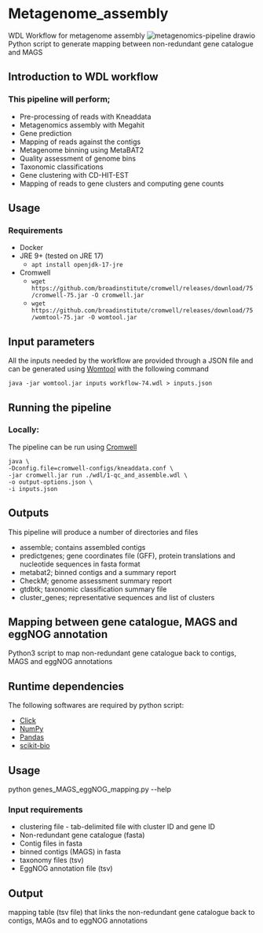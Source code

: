 # Metagenome_assembly
WDL Workflow for metagenome assembly
![metagenomics-pipeline drawio](https://github.com/crusher083/metagenome_assembly/blob/master/metagenomics-pipeline.drawio.png)
Python script to generate mapping between non-redundant gene catalogue and MAGS

## Introduction to WDL workflow
### This pipeline will perform;
* Pre-processing of reads with Kneaddata
* Metagenomics assembly with Megahit
* Gene prediction
* Mapping of reads against the contigs 
* Metagenome binning using MetaBAT2 
* Quality assessment of genome bins
* Taxonomic classifications
* Gene clustering with CD-HIT-EST
* Mapping of reads to gene clusters and computing gene counts

## Usage 
### Requirements

 - Docker
 - JRE 9+ (tested on JRE 17)
    - `apt install openjdk-17-jre`
 - Cromwell
    - `wget https://github.com/broadinstitute/cromwell/releases/download/75/cromwell-75.jar -O cromwell.jar`
    - `wget https://github.com/broadinstitute/cromwell/releases/download/75/womtool-75.jar -O womtool.jar`

## Input parameters 
All the inputs needed by the workflow are provided through a JSON file and can be generated using [Womtool](https://cromwell.readthedocs.io/en/stable/WOMtool/) with the following command  
```
java -jar womtool.jar inputs workflow-74.wdl > inputs.json
```

## Running the pipeline
### Locally:
The pipeline can be run using [Cromwell](https://cromwell.readthedocs.io/en/stable/)
```
java \
-Dconfig.file=cromwell-configs/kneaddata.conf \
-jar cromwell.jar run ./wdl/1-qc_and_assemble.wdl \
-o output-options.json \
-i inputs.json
```

## Outputs
This pipeline will produce a number of directories and files
* assemble; contains assembled contigs
* predictgenes; gene coordinates file (GFF), protein translations and nucleotide sequences in fasta format
* metabat2; binned contigs and a summary report
* CheckM; genome assessment summary report
* gtdbtk; taxonomic classification summary file
* cluster_genes; representative sequences and list of clusters


## Mapping between gene catalogue, MAGS and eggNOG annotation
Python3 script to map non-redundant gene catalogue back to contigs, MAGS and eggNOG annotations 

## Runtime dependencies
The following softwares are required by python script:
* [Click](https://palletsprojects.com/p/click/)
* [NumPy](https://numpy.org/)
* [Pandas](https://pandas.pydata.org/)
* [scikit-bio](http://scikit-bio.org/)

## Usage
python genes_MAGS_eggNOG_mapping.py --help

### Input requirements
* clustering file - tab-delimited file with cluster ID and gene ID
* Non-redundant gene catalogue (fasta)
* Contig files in fasta
* binned contigs (MAGS) in fasta
* taxonomy files (tsv)
* EggNOG annotation file (tsv)

## Output
mapping table (tsv file) that links the non-redundant gene catalogue back to contigs, MAGs and to eggNOG annotations
